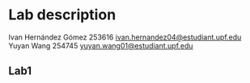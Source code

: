 #  Lab description

Ivan Hernández Gómez 253616 ivan.hernandez04@estudiant.upf.edu
Yuyan Wang 254745 yuyan.wang01@estudiant.upf.edu

## Lab1

